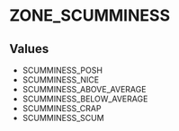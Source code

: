 # ZONE_SCUMMINESS

## Values
* SCUMMINESS_POSH
* SCUMMINESS_NICE
* SCUMMINESS_ABOVE_AVERAGE
* SCUMMINESS_BELOW_AVERAGE
* SCUMMINESS_CRAP
* SCUMMINESS_SCUM